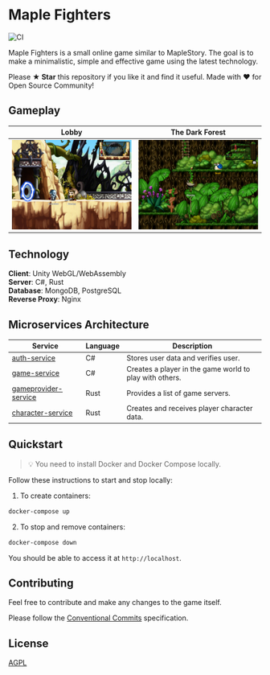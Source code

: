# Maple Fighters
![CI](https://github.com/benukhanov/maple-fighters/workflows/CI/badge.svg?branch=develop)

Maple Fighters is a small online game similar to MapleStory. The goal is to make a minimalistic, simple and effective game using the latest technology.

Please **★ Star** this repository if you like it and find it useful. Made with ❤ for Open Source Community!

## Gameplay
| Lobby                                                                                                         | The Dark Forest                                                                                                    |
| ----------------------------------------------------------------------------------------------------------------- | ------------------------------------------------------------------------------------------------------------------ |
| <img src="docs/lobby.jpg"> | <img src="docs/the-dark-forest.jpg"> |

## Technology

**Client**: Unity WebGL/WebAssembly   
**Server**: C#, Rust   
**Database**: MongoDB, PostgreSQL   
**Reverse Proxy**: Nginx   

## Microservices Architecture

| Service                                              | Language      | Description                                                    														|
| ---------------------------------------------------- | ------------- | -------------------------------------------------------------------------------------------------------------------------------------------------------------------------------|
| [auth-service](./src/auth-service)                   | C#            | Stores user data and verifies user. 			   															|
| [game-service](./src/game-service/Game.Application)                   | C#            | Creates a player in the game world to play with others. 	|
| [gameprovider-service](./src/gameprovider-service)   | Rust          | Provides a list of game servers. 																|
| [character-service](./src/character-service)         | Rust          | Creates and receives player character data. 																|

## Quickstart
> 💡 You need to install Docker and Docker Compose locally.

Follow these instructions to start and stop locally:

1. To create containers:
```bash
docker-compose up
```

2. To stop and remove containers:
```bash
docker-compose down
```
You should be able to access it at `http://localhost`.

## Contributing
Feel free to contribute and make any changes to the game itself.

Please follow the [Conventional Commits](https://www.conventionalcommits.org/) specification.

## License
[AGPL](https://choosealicense.com/licenses/agpl-3.0/)
